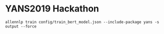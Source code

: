 # YANS2019 Hackathon

```shell
allennlp train config/train_bert_model.json --include-package yans -s output --force
```
